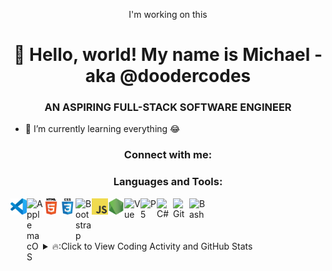 <p align="center">I'm working on this</p>

<h1 align="center">👋 Hello, world! My name is Michael - aka @doodercodes</h1>
<h3 align="center">AN ASPIRING FULL-STACK SOFTWARE ENGINEER</h3>

- 🌱 I’m currently learning everything 😂
  <!-- - 👀 I’m interested in ... -->
  <!-- - 💞️ I’m looking to collaborate on ... -->
  <!-- - 📫 How to reach me ... -->

<h3 align="center">Connect with me:</h3>

<!--
[<img align="left" alt="Twitch" width="22px" src="https://raw.githubusercontent.com/rahuldkjain/github-profile-readme-generator/master/src/images/icons/Social/instagram.svg" />][instagram]
[<img align="left" alt="Linkedin" width="22px" src="https://user-images.githubusercontent.com/40189403/139202889-1ef81c4b-4754-42b0-92c1-46ebc81c93bf.png" />][youtube]
[<img align="left" alt="Twitch" width="22px" src="https://user-images.githubusercontent.com/40189403/139219389-375b38b3-1b2a-4ead-8747-3dc6cc251fd9.png" />][twitch]
 [<img align="left" alt="Discord" width="22px" src="https://user-images.githubusercontent.com/40189403/139208883-a661c4ed-7018-4615-9ece-012fa8a343a2.png" />][discord]
[<img align="left" alt="Linkedin" width="22px" src="https://user-images.githubusercontent.com/40189403/139213461-f6497c2a-147f-4c0c-b8e8-61772736d1a2.png" />][linkedin]
[<img align="left" alt="Linkedin" width="22px" src="https://raw.githubusercontent.com/rahuldkjain/github-profile-readme-generator/master/src/images/icons/Social/devto.svg" />][dev.to]
[<img align="left" alt="Linkedin" width="22px" src="https://cdn.hashnode.com/res/hashnode/image/upload/v1611244244346/Y0nrI4kKp.png?auto=compress&w=500" />][hashnode]

[instagram]: https://www.instagram.com/doctorbraingoop/?utm_source=github&utm_medium=banner
[youtube]: https://www.youtube.com/channel/UCGn4EWlzVdAuFpJ8Q_6VNqg
[twitch]: https://www.twitch.tv/doctorbraingoop?utm_source=github&utm_medium=banner
 [discord]: https://discordapp.com/users/763824846219247636/
[linkedin]: https://www.linkedin.com/in/michael-smith-iii-a68056178/?utm_source=github&utm_medium=banner
[dev.to]: https://dev.to/doctorbraingoop?utm_source=github&utm_medium=dev.to
[hashnode]: https://hashnode.com/@Braingoop?utm_source=github&utm_medium=banner
<br>
 -->

<h3 align="center">Languages and Tools:</h3>

<img align="left" alt="Visual Studio Code" title="Visual Studio Code" width="26px" src="https://raw.githubusercontent.com/github/explore/80688e429a7d4ef2fca1e82350fe8e3517d3494d/topics/visual-studio-code/visual-studio-code.png"/>
<img align="left" alt="Apple macOS" title="Apple macOS" width="26px" src="https://user-images.githubusercontent.com/40189403/139187464-2c35fa09-c1fb-41f0-967f-6cd5ba706782.png" />
<img align="left" alt="HTML5" title="HTML5" width="26px" src="https://raw.githubusercontent.com/github/explore/80688e429a7d4ef2fca1e82350fe8e3517d3494d/topics/html/html.png" />
<img align="left" alt="CSS3" title="CSS3" width="26px" src="https://raw.githubusercontent.com/github/explore/80688e429a7d4ef2fca1e82350fe8e3517d3494d/topics/css/css.png" />
<img align="left" alt="Bootstrap" title="Bootstrap 4" width="26px" src="https://user-images.githubusercontent.com/40189403/139141808-699b4f7c-0367-4fca-9573-ed47178637ac.png" />
<img align="left" alt="JavaScript" title="JavaScript" width="26px" src="https://raw.githubusercontent.com/github/explore/80688e429a7d4ef2fca1e82350fe8e3517d3494d/topics/javascript/javascript.png" />
<img align="left" alt="Node.js" title="Node.JS" width="26px" src="https://raw.githubusercontent.com/github/explore/80688e429a7d4ef2fca1e82350fe8e3517d3494d/topics/nodejs/nodejs.png" />
<img align="left" alt="Vue" width="26px" title="Vue.js" src="https://user-images.githubusercontent.com/40189403/139140904-a61937f4-049a-410a-b8ce-feff9044e485.png" />
<img align="left" alt="P5" width="26px" title="P5.js" src="https://user-images.githubusercontent.com/40189403/139138195-54d7b428-6657-4b34-906c-ada118483707.png" />
<img align="left" alt="C#" width="26px" title="C#" src="https://user-images.githubusercontent.com/40189403/139138501-9944fc1e-8c48-4c1b-a10b-966fe19b42fc.png" />
<img align="left" alt="Git" width="26px" title="git" src="https://user-images.githubusercontent.com/40189403/139186391-b1ac9978-f34a-4bed-8aca-20a0936cc93b.png" />
<img align="left" alt="Bash" width="26px" title="BASH" src="https://user-images.githubusercontent.com/40189403/139186934-1100d85b-ddfe-4861-94aa-990be1003186.png" />

<br>
<br>
<br>
<br>

<details>
<summary>🔥:Click to View Coding Activity and GitHub Stats</summary>
  <!-- GitHub trophies -->
 <!-- <p align="left"> <a href="https://github.com/ryo-ma/github-profile-trophy"><img src="https://github-profile-trophy.vercel.app/?username=doctorbraingoop"  alt="doctorbraingoop" /></a> </p> -->
<!-- GitHub streaks -->
 <!-- <p><img align="center" src="https://github-readme-streak-stats.herokuapp.com/?user=doctorbraingoop&" alt="doctorbraingoop" /></p>  -->
<!-- GitHub stats -->
<!-- <p>&nbsp;<img align="center" src="https://github-readme-stats.vercel.app/api?username=doctorbraingoop&show_icons=true&locale=en" alt="doctorbraingoop" /></p> -->

<!-- <a href="https://wakatime.com/@Saavv"><img src="https://wakatime.com/share/@Saavv/d19c6184-4369-4867-a640-39e5592ba7b4.png" /></a> -->
<a href="https://wakatime.com/@Saavv"><img src="https://wakatime.com/share/@Saavv/26f3c041-76fc-4a13-91c7-ee99163c77b5.png" /></a>
<a href="https://wakatime.com/@Saavv"><img src="https://wakatime.com/share/@Saavv/b3db3d71-a552-41be-8471-dbb60c5f57d4.png" /></a>

<!-- </details> -->

<!-- ! `Connect with me` in HTML format -->
<!-- <h3 align="center">Connect with me:</h3> -->
<!-- <p align="left"> -->
<!-- dev.to -->
<!-- <a href="https://dev.to/saavv" target="blank"><img align="center" src="https://raw.githubusercontent.com/rahuldkjain/github-profile-readme-generator/master/src/images/icons/Social/devto.svg" alt="saavv" height="30" width="40" /></a> -->

<!-- hashnode -->
<!-- <a href="https://hashnode.com/@braingoop" target="blank"><img align="center" src="https://raw.githubusercontent.com/rahuldkjain/github-profile-readme-generator/master/src/images/icons/Social/hashnode.svg" alt="@braingoop" height="30" width="40" /></a> -->

<!-- instagram -->
<!-- <a href="https://instagram.com/doctorbraingoop" target="blank"><img align="center" src="https://raw.githubusercontent.com/rahuldkjain/github-profile-readme-generator/master/src/images/icons/Social/instagram.svg" alt="doctorbraingoop" height="30" width="40" /></a> -->

<!-- youtube -->
<!-- [<img align="left" alt="YouTube" width="22px" src="https://user-images.githubusercontent.com/40189403/139202889-1ef81c4b-4754-42b0-92c1-46ebc81c93bf.png" />][youtube] -->
<!-- </p> -->
<!-- ! `Connect with me` in HTML format -->
